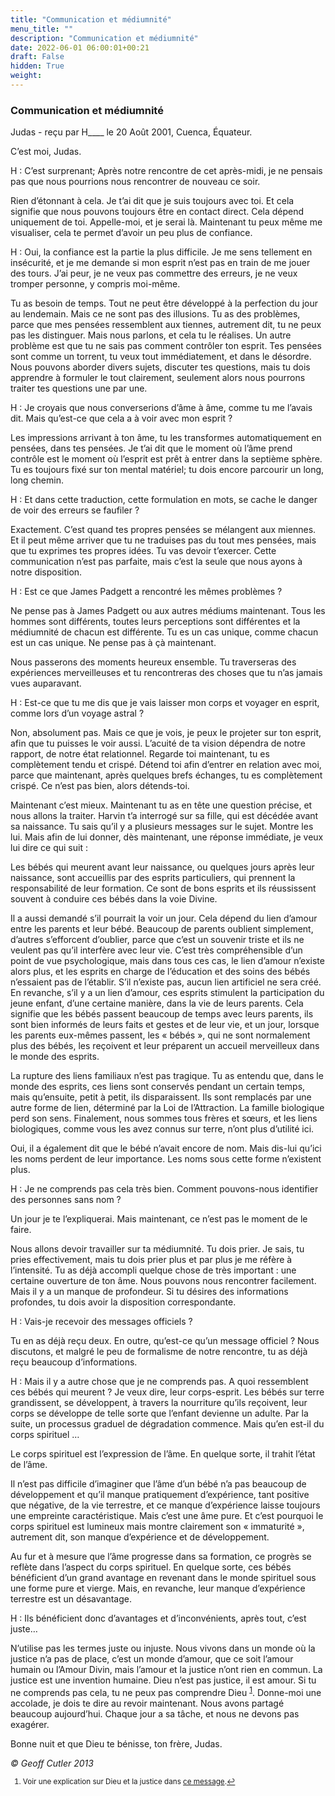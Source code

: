 ```yaml
---
title: "Communication et médiumnité"
menu_title: ""
description: "Communication et médiumnité"
date: 2022-06-01 06:00:01+00:21
draft: False
hidden: True
weight:
---
```

### Communication et médiumnité

Judas - reçu par H____ le 20 Août 2001, Cuenca, Équateur.

C’est moi, Judas.

H : C’est surprenant; Après notre rencontre de cet après-midi, je ne pensais pas que nous pourrions nous rencontrer de nouveau ce soir.

Rien d’étonnant à cela. Je t’ai dit que je suis toujours avec toi. Et cela signifie que nous pouvons toujours être en contact direct. Cela dépend uniquement de toi. Appelle-moi, et je serai là. Maintenant tu peux même me visualiser, cela te permet d’avoir un peu plus de confiance.

H : Oui, la confiance est la partie la plus difficile. Je me sens tellement en insécurité, et je me demande si mon esprit n’est pas en train de me jouer des tours. J’ai peur, je ne veux pas commettre des erreurs, je ne veux tromper personne, y compris moi-même.

Tu as besoin de temps. Tout ne peut être développé à la perfection du jour au lendemain. Mais ce ne sont pas des illusions. Tu as des problèmes, parce que mes pensées ressemblent aux tiennes, autrement dit, tu ne peux pas les distinguer. Mais nous parlons, et cela tu le réalises. Un autre problème est que tu ne sais pas comment contrôler ton esprit. Tes pensées sont comme un torrent, tu veux tout immédiatement, et dans le désordre. Nous pouvons aborder divers sujets, discuter tes questions, mais tu dois apprendre à formuler le tout clairement, seulement alors nous pourrons traiter tes questions une par une.

H : Je croyais que nous converserions d’âme à âme, comme tu me l’avais dit. Mais qu’est-ce que cela a à voir avec mon esprit ?

Les impressions arrivant à ton âme, tu les transformes automatiquement en pensées, dans tes pensées. Je t’ai dit que le moment où l’âme prend contrôle est le moment où l’esprit est prêt à entrer dans la septième sphère. Tu es toujours fixé sur ton mental matériel; tu dois encore parcourir un long, long chemin.

H : Et dans cette traduction, cette formulation en mots, se cache le danger de voir des erreurs se faufiler ?

Exactement. C’est quand tes propres pensées se mélangent aux miennes. Et il peut même arriver que tu ne traduises pas du tout mes pensées, mais que tu exprimes tes propres idées. Tu vas devoir t’exercer. Cette communication n’est pas parfaite, mais c’est la seule que nous ayons à notre disposition.

H : Est ce que James Padgett a rencontré les mêmes problèmes ?

Ne pense pas à James Padgett ou aux autres médiums maintenant. Tous les hommes sont différents, toutes leurs perceptions sont différentes et la médiumnité de chacun est différente. Tu es un cas unique, comme chacun est un cas unique. Ne pense pas à çà maintenant.

Nous passerons des moments heureux ensemble. Tu traverseras des expériences merveilleuses et tu rencontreras des choses que tu n’as jamais vues auparavant.

H : Est-ce que tu me dis que je vais laisser mon corps et voyager en esprit, comme lors d’un voyage astral ?

Non, absolument pas. Mais ce que je vois, je peux le projeter sur ton esprit, afin que tu puisses le voir aussi. L’acuité de ta vision dépendra de notre rapport, de notre état relationnel. Regarde toi maintenant, tu es complètement tendu et crispé. Détend toi afin d’entrer en relation avec moi, parce que maintenant, après quelques brefs échanges, tu es complètement crispé. Ce n’est pas bien, alors détends-toi.

Maintenant c’est mieux. Maintenant tu as en tête une question précise, et nous allons la traiter. Harvin t’a interrogé sur sa fille, qui est décédée avant sa naissance. Tu sais qu’il y a plusieurs messages sur le sujet. Montre les lui. Mais afin de lui donner, dès maintenant, une réponse immédiate, je veux lui dire ce qui suit :

Les bébés qui meurent avant leur naissance, ou quelques jours après leur naissance, sont accueillis par des esprits particuliers, qui prennent la responsabilité de leur formation. Ce sont de bons esprits et ils réussissent souvent à conduire ces bébés dans la voie Divine.

Il a aussi demandé s’il pourrait la voir un jour. Cela dépend du lien d’amour entre les parents et leur bébé. Beaucoup de parents oublient simplement, d’autres s’efforcent d’oublier, parce que c’est un souvenir triste et ils ne veulent pas qu’il interfère avec leur vie. C’est très compréhensible d’un point de vue psychologique, mais dans tous ces cas, le lien d’amour n’existe alors plus, et les esprits en charge de l’éducation et des soins des bébés n’essaient pas de l’établir. S’il n’existe pas, aucun lien artificiel ne sera créé. En revanche, s’il y a un lien d’amour, ces esprits stimulent la participation du jeune enfant, d’une certaine manière, dans la vie de leurs parents. Cela signifie que les bébés passent beaucoup de temps avec leurs parents, ils sont bien informés de leurs faits et gestes et de leur vie, et un jour, lorsque les parents eux-mêmes passent, les « bébés », qui ne sont normalement plus des bébés, les reçoivent et leur préparent un accueil merveilleux dans le monde des esprits.

La rupture des liens familiaux n’est pas tragique. Tu as entendu que, dans le monde des esprits, ces liens sont conservés pendant un certain temps, mais qu’ensuite, petit à petit, ils disparaissent. Ils sont remplacés par une autre forme de lien, déterminé par la Loi de l’Attraction. La famille biologique perd son sens. Finalement, nous sommes tous frères et sœurs, et les liens biologiques, comme vous les avez connus sur terre, n’ont plus d’utilité ici.

Oui, il a également dit que le bébé n’avait encore de nom. Mais dis-lui qu’ici les noms perdent de leur importance. Les noms sous cette forme n’existent plus.

H : Je ne comprends pas cela très bien. Comment pouvons-nous identifier des personnes sans nom ?

Un jour je te l’expliquerai. Mais maintenant, ce n’est pas le moment de le faire.

Nous allons devoir travailler sur ta médiumnité. Tu dois prier. Je sais, tu pries effectivement, mais tu dois prier plus et par plus je me réfère à l’intensité. Tu as déjà accompli quelque chose de très important : une certaine ouverture de ton âme. Nous pouvons nous rencontrer facilement. Mais il y a un manque de profondeur. Si tu désires des informations profondes, tu dois avoir la disposition correspondante.

H : Vais-je recevoir des messages officiels ?

Tu en as déjà reçu deux. En outre, qu’est-ce qu’un message officiel ? Nous discutons, et malgré le peu de formalisme de notre rencontre, tu as déjà reçu beaucoup d’informations.

H : Mais il y a autre chose que je ne comprends pas. A quoi ressemblent ces bébés qui meurent ? Je veux dire, leur corps-esprit. Les bébés sur terre grandissent, se développent, à travers la nourriture qu’ils reçoivent, leur corps se développe de telle sorte que l’enfant devienne un adulte. Par la suite, un processus graduel de dégradation commence. Mais qu’en est-il du corps spirituel …

Le corps spirituel est l’expression de l’âme. En quelque sorte, il trahit l’état de l’âme.

Il n’est pas difficile d’imaginer que l’âme d’un bébé n’a pas beaucoup de développement et qu’il manque pratiquement d’expérience, tant positive que négative, de la vie terrestre, et ce manque d’expérience laisse toujours une empreinte caractéristique. Mais c’est une âme pure. Et c’est pourquoi le corps spirituel est lumineux mais montre clairement son « immaturité », autrement dit, son manque d’expérience et de développement.

Au fur et à mesure que l’âme progresse dans sa formation, ce progrès se reflète dans l’aspect du corps spirituel. En quelque sorte, ces bébés bénéficient d’un grand avantage en revenant dans le monde spirituel sous une forme pure et vierge. Mais, en revanche, leur manque d’expérience terrestre est un désavantage.

H : Ils bénéficient donc d’avantages et d’inconvénients, après tout, c’est juste…

N’utilise pas les termes juste ou injuste. Nous vivons dans un monde où la justice n’a pas de place, c’est un monde d’amour, que ce soit l’amour humain ou l’Amour Divin, mais l’amour et la justice n’ont rien en commun. La justice est une invention humaine. Dieu n’est pas justice, il est amour. Si tu ne comprends pas cela, tu ne peux pas comprendre Dieu <sup id="a1">[1](#f1)</sup>. Donne-moi une accolade, je dois te dire au revoir maintenant. Nous avons partagé beaucoup aujourd’hui. Chaque jour a sa tâche, et nous ne devons pas exagérer.

Bonne nuit et que Dieu te bénisse, ton frère, Judas.

*© Geoff Cutler 2013*
<small>

1. <large id="f1"> Voir une explication sur Dieu et la justice dans [ce message](/fr-contemporary-messages/fr-contemporary-messages-by-date-order/fr-contemporary-messages-2007/fr-2007-2-28-1-fab-jesus/).[↩](#a1)
